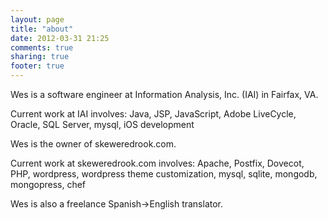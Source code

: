 ```yaml
---
layout: page
title: "about"
date: 2012-03-31 21:25
comments: true
sharing: true
footer: true
---
```

Wes is a software engineer at Information Analysis, Inc. (IAI) in Fairfax, VA. 

Current work at IAI involves: Java, JSP, JavaScript, Adobe LiveCycle, Oracle, SQL Server, mysql, iOS development 

Wes is the owner of skeweredrook.com. 

Current work at skeweredrook.com involves: Apache, Postfix, Dovecot, PHP, wordpress, wordpress theme customization, mysql, sqlite, mongodb, mongopress, chef 

Wes is also a freelance Spanish->English translator.
